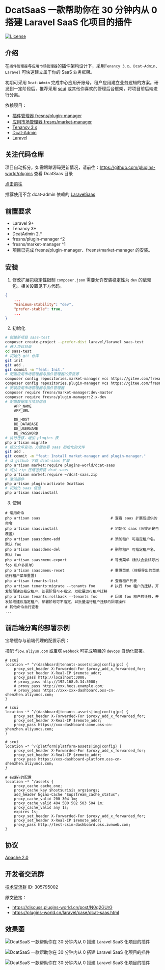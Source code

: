 # DcatSaaS 一款帮助你在 30 分钟内从 0 搭建 Laravel SaaS 化项目的插件
[![License](http://poser.pugx.org/plugins-world/dcat-saas/license)](https://packagist.org/packages/plugins-world/dcat-saas)

## 介绍

在`插件管理器`与`应用市场管理器`的插件架构设计下，采用`Tenancy 3.x`、`Dcat-Admin`、`Laravel` 可快速建立属于你的 SaaS 业务框架。

初期可采用 `Dcat-Admin` 完成中心应用开账号，租户应用建立业务逻辑的方案。研发到一定阶段后，推荐采用 [scui](https://lolicode.gitee.io/scui-doc/) 或其他你喜欢的管理后台框架，将项目前后端进行分离。

依赖项目：
- [插件管理器 fresns/plugin-manager](http://gitee.com/fresns/plugin-manager)
- [应用市场管理器 fresns/market-manager](https://gitee.com/fresns/market-manager)
- [Tenancy 3.x](https://tenancyforlaravel.com/)
- [Dcat-Admin](http://www.dcatadmin.com/)
- [Laravel](https://laravel.com/)

## 关注代码仓库
项目自动拆分，如需跟踪源码更新情况，请前往：https://github.com/plugins-world/plugins 查看 DcatSaas 目录

[点击前往](https://github.com/plugins-world/plugins)

推荐使用不含 dcat-admin 依赖的 [LaravelSaas](https://github.com/plugins-world/plugins/tree/master/LaravelSaas)

## 前置要求
- Laravel 9+
- Tenancy 3+
- DcatAdmin 2.*
- fresns/plugin-manager ^2
- fresns/market-manager ^1
- 项目已完成 fresns/plugin-manager、fresns/market-manager 的安装。

## 安装
1. 修改扩展包稳定性限制
`composer.json` 需要允许安装稳定性为 `dev` 的依赖包。相关设置见下方代码。
```json
{
    ...
    "minimum-stability": "dev",
    "prefer-stable": true,
    ...
}
```

2. 初始化
```bash
# 创建新项目 saas-test
composer create-project --prefer-dist laravel/laravel saas-test
# 进入项目目录
cd saas-test
# 初始化 git 仓库
git init
git add .
git commit -m "feat: Init."
# 配置应用市场管理器与插件管理器的安装源
composer config repositories.market-manager vcs https://gitee.com/fresns/market-manager
composer config repositories.plugin-manager vcs https://gitee.com/fresns/plugin-manager
# 安装应用市场管理器与插件管理器
composer require fresns/market-manager:dev-master
composer require fresns/plugin-manager:2.x-dev
# 配置数据库与项目信息
	APP_NAME
	APP_URL

	DB_HOST
	DB_DATABASE
	DB_USERNAME
	DB_PASSWORD
# 执行迁移，增加 plugins 表
php artisan migrate
# 提交仓库变动。方便查看 saas 初始化的文件
git add .
git commit -m "feat: Install market-manager and plugin-manager."
# 从 github 下载 dcat-saas 扩展
php artisan market:require plugins-world/dcat-saas
# 或从 zip 压缩包安装 dcat-saas
php artisan market:require ~/dcat-saas.zip
# 激活插件
php artisan plugin:activate DcatSaas
# 初始化 saas 信息
php artisan saas:install
```

3. 使用
```
# 常用命令
php artisan saas                                # 查看 saas 扩展包提供的命令
php artisan saas:install                        # 初始化 saas（会提示是否覆盖）
php artisan saas:demo-add                       # 添加租户 可指定租户名，默认 foo
php artisan saas:demo-del                       # 删除租户 可指定租户名，默认 foo
php artisan saas:menu-export                    # 导出菜单（默认会尝试导出 foo 租户多菜单）
php artisan saas:menu-reset                     # 重置菜单 (根据导出的菜单进行租户菜单重置)
php artisan tenants:list                        # 查看租户列表
php artisan tenants:migrate --tenants foo       # 执行 foo 租户的迁移，开发阶段建议指定租户，部署阶段可不指定，以批量运行租户迁移
php artisan tenants:rollback --tenants foo      # 回滚 foo 租户的迁移，开发阶段建议指定租户，部署阶段可不指定，以批量运行租户迁移的回滚操作
# 其他命令自行查看
...
```

## 前后端分离的部署示例
宝塔缓存与前端代理的配置示例：

搭配 `flow.aliyun.com` 或宝塔 `webhook` 可完成项目的 `devops` 自动化部署。
```
# scui
location ~* ^/(dashboard|tenants-assets|img|config|pc) {
    proxy_set_header X-Forwarded-For $proxy_add_x_forwarded_for;
    proxy_set_header X-Real-IP $remote_addr;
    proxy_pass http://localhost:3000;
    # proxy_pass http://192.168.0.34:3000;
    # proxy_pass http://xxx.hecs.example.com;
    # proxy_pass https://xxx-xxx-dashboard.oss-cn-shenzhen.aliyuncs.com;
}

# scui
location ~* ^/(dashboard|tenants-assets|img|config|pc) {
    proxy_set_header X-Forwarded-For $proxy_add_x_forwarded_for;
    proxy_set_header X-Real-IP $remote_addr;
    proxy_pass https://xxx-dashboard-aone.oss-cn-shenzhen.aliyuncs.com;
}

# scui
location ~* ^/(platform|platform-assets|img|config) {
    proxy_set_header X-Forwarded-For $proxy_add_x_forwarded_for;
    proxy_set_header X-Real-IP $remote_addr;
    proxy_pass https://xxx-dashboard-platform.oss-cn-shenzhen.aliyuncs.com;
}

# 有缓存的配置
location ~* ^/assets {
    proxy_cache cache_one;
    proxy_cache_key $host$uri$is_args$args;
    add_header Nginx-Cache "$upstream_cache_status";
    proxy_cache_valid 200 304 1m;
    proxy_cache_valid 404 500 502 503 504 1m;
    proxy_cache_valid any 1s;
    expires 1s;
    proxy_set_header X-Forwarded-For $proxy_add_x_forwarded_for;
    proxy_set_header X-Real-IP $remote_addr;
    proxy_pass http://test-csim-dashboard.oss.iwnweb.com;
}
```

## 协议
[Apache 2.0](https://github.com/plugins-world/dcat-saas/blob/master/LICENSE)

## 开发者交流群
[技术交流群](https://qm.qq.com/cgi-bin/qm/qr?k=JdZJTPzOEsDo3gCR1ENENRXqWPmM-67l&jump_from=webapi&authKey=5EZ6xwqKptmf3U3QMT/IkclubXceZt2JWqkiQbfwXiELv2d4roHTMX32MmBWoi4q) ID: 305795002

原文链接：
- https://discuss.plugins-world.cn/post/N0q2GUrG
- https://plugins-world.cn/laravel/case/dcat-saas.html

## 效果图

![DcatSaaS 一款帮助你在 30 分钟内从 0 搭建 Laravel SaaS 化项目的插件](https://cdn.learnku.com/uploads/images/202302/16/6324/JnBeTBNu64.jpg!large)

![DcatSaaS 一款帮助你在 30 分钟内从 0 搭建 Laravel SaaS 化项目的插件](https://cdn.learnku.com/uploads/images/202302/16/6324/m2ar2ULu3V.jpg!large)

![DcatSaaS 一款帮助你在 30 分钟内从 0 搭建 Laravel SaaS 化项目的插件](https://cdn.learnku.com/uploads/images/202302/16/6324/lAWSmbrDWR.png!large)
